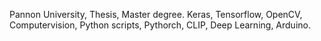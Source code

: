 Pannon University, Thesis, Master degree. Keras, Tensorflow, OpenCV, Computervision, Python scripts, Pythorch, CLIP, Deep Learning, Arduino.
